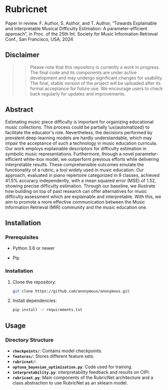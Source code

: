 # Rubricnet

Paper in review. F. Author, S. Author, and T. Author, “Towards Explainable
and Interpretable Musical Difficulty Estimation: A parameter-efficient
approach”, in Proc. of the 25th Int. Society for Music Information Retrieval Conf., San Francisco, USA, 2024

## Disclaimer

>> Please note that this repository is currently a work in progress. The final code and its components are under active development and may undergo significant changes for usability. The final, stable version of the project will be uploaded after its formal acceptance for future use. We encourage users to check back regularly for updates and improvements.


## Abstract

Estimating music piece difficulty is important for organizing educational music collections. This process could be partially \us{automatized} to facilitate the educator's role. Nevertheless, the decisions performed by prevalent deep-learning models are hardly understandable, which may impair the acceptance of such a technology in music education curricula. Our work employs explainable descriptors for difficulty estimation in  symbolic music representations. Furthermore, through a novel parameter-efficient white-box model, we outperform previous efforts while delivering interpretable results. These comprehensible outcomes emulate the functionality of a rubric, a tool widely used in music education.
Our approach, evaluated in piano repertoire categorized in 9 classes, achieved  
41.5% accuracy independently, with a mean squared error (MSE) of 1.52, showing precise difficulty estimation. 
Through our baseline, we
illustrate how building on top of past research can  offer alternatives for music difficulty assessment which are explainable and interpretable. With this, we aim to promote a more effective communication between the Music Information Retrieval (MIR) community and the music education one.

## Installation
### Prerequisites

- Python 3.6 or newer

- Pip



### Installation

1. Clone the repository:
   ```sh
   git clone https://github.com/anonymous/anonymous.git
   ```
   
2. Install dependencies:
   ```sh
   pip install -r requirements.txt
   ```



## Usage
### Directory Structure
- **`checkpoints/`**: Contains model checkpoints.
- **`features/`**: Stores different feature sets.
- **`rubricnet/`**:
 - **`optuna_bayesian_optimization.py`**: Code used for training.
 - **`interpretability.py`**: interpretability feedback and results on CIPI. 
 - **`rubricnet.py`**: Main components of the RubricNet architecture and a class abstraction to use RubricNet as an sklearn model.

